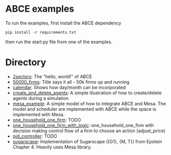 # ABCE examples

To run the examples, first install the ABCE dependency
```
pip install -r requirements.txt
```
then run the start.py file from one of the examples.

# Directory

- [2sectors](examples/2sectors): The "hello, world!" of ABCE
- [50000_firms](examples/50000_firms): Title says it all - 50k firms up and running
- [calendar](examples/calendar): Shows how day/month can be incorporated
- [create_and_delete_agents](examples/create_and_delete_agents): A simple illustration of how to create/delete agents during a
  simulation
- [mesa_example](examples/mesa_example): A simple model of how to integrate ABCE and Mesa. The model and
  scheduler are implemented with ABCE while the space is implemented with Mesa.
- [one_household_one_firm](examples/one_household_one_firm): TODO
- [one_household_one_firm_with_logic](examples/one_household_one_firm_with_logic): one_household_one_firm with decision making
  control flow of a firm to choose an action (adjust_price)
- [pid_controller](examples/pid_controller): TODO
- [sugarscape](examples/sugarscape): Implementation of Sugarscape ({G1}, {M, T}) from Epstein
  Chapter 4. Heavily uses Mesa library.
